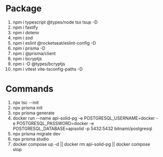 # Package
1. npm i typescript @types/node tsx tsup -D
2. npm i fastify
3. npm i dotenv
4. npm i zod
5. npm i eslint @rocketseat/eslint-config -D
6. npm i prisma -D
7. npm i @prisma/client
8. npm i bcryptjs
9. npm i -D @types/bcryptjs
10. npm i vitest vite-tsconfig-paths -D



# Commands
1. npx tsc --init
2. npx prisma init
3. npx prisma generate
4. docker run --name api-solid-pg -e POSTGRESQL_USERNAME=docker -e POSTGRESQL_PASSWORD=docker  -e POSTGRESQL_DATABASE=apisolid -p 5432:5432 bitnami/postgresql
5. npx prisma migrate dev
6. npx prisma studio
7. docker compose up -d    ||   docker rm api-solid-pg || docker compose stop



